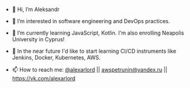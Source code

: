 - 👋 Hi, I’m Aleksandr
- 👀 I’m interested in software engineering and DevOps practices.

- 🌱 I’m currently learning JavaScript, Kotlin. I'm also enrolling Neapolis University in Cyprus!
- 💞️ In the near future I'd like to start learning CI/CD instruments like Jenkins, Docker, Kubernetes, AWS.
- 📫 How to reach me: [@alexarlord](https://t.me/alexarlord) || awspetrunin@yandex.ru || https://vk.com/alexarlord

